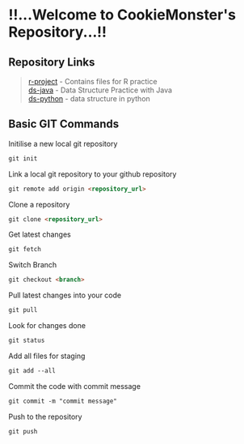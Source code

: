   
# !!...Welcome to CookieMonster's Repository...!!

## Repository Links

>[r-project](https://kunalnitt.github.io/r-project/) - Contains files for R practice  
>[ds-java](https://kunalnitt.github.io/ds-java/) - Data Structure Practice with Java  
>[ds-python](https://kunalnitt.github.io/ds-python/) - data structure in python

## Basic GIT Commands

Initilise a new local git repository
```markdown
git init
```
Link a local git repository to your github repository
```markdown
git remote add origin <repository_url>
```

Clone a repository
```markdown
git clone <repository_url>
```

Get latest changes
```markdown
git fetch
```

Switch Branch
```markdown
git checkout <branch>
```

Pull latest changes into your code
```markdown
git pull
```

Look for changes done
```markdown
git status
```

Add all files for staging
```markdown
git add --all
```

Commit the code with commit message
```markdown
git commit -m "commit message"
```

Push to the repository
```markdown
git push
```

